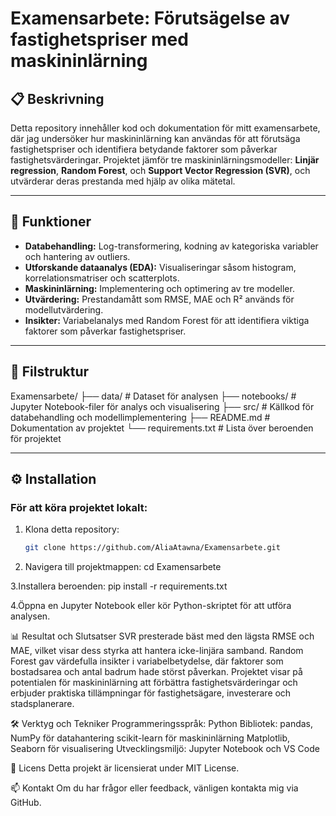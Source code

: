 # Examensarbete: Förutsägelse av fastighetspriser med maskininlärning

## 📋 Beskrivning
Detta repository innehåller kod och dokumentation för mitt examensarbete, där jag undersöker hur maskininlärning kan användas för att förutsäga fastighetspriser och identifiera betydande faktorer som påverkar fastighetsvärderingar. Projektet jämför tre maskininlärningsmodeller: **Linjär regression**, **Random Forest**, och **Support Vector Regression (SVR)**, och utvärderar deras prestanda med hjälp av olika mätetal.

---

## 🚀 Funktioner
- **Databehandling:** Log-transformering, kodning av kategoriska variabler och hantering av outliers.
- **Utforskande dataanalys (EDA):** Visualiseringar såsom histogram, korrelationsmatriser och scatterplots.
- **Maskininlärning:** Implementering och optimering av tre modeller.
- **Utvärdering:** Prestandamått som RMSE, MAE och R² används för modellutvärdering.
- **Insikter:** Variabelanalys med Random Forest för att identifiera viktiga faktorer som påverkar fastighetspriser.

---

## 📂 Filstruktur
Examensarbete/ ├── data/ # Dataset för analysen ├── notebooks/ # Jupyter Notebook-filer för analys och visualisering ├── src/ # Källkod för databehandling och modellimplementering ├── README.md # Dokumentation av projektet └── requirements.txt # Lista över beroenden för projektet

---

## ⚙️ Installation

### För att köra projektet lokalt:
1. Klona detta repository:
   ```bash
   git clone https://github.com/AliaAtawna/Examensarbete.git
   
2. Navigera till projektmappen:
cd Examensarbete

3.Installera beroenden:
pip install -r requirements.txt

4.Öppna en Jupyter Notebook eller kör Python-skriptet för att utföra analysen.

📊 Resultat och Slutsatser
SVR presterade bäst med den lägsta RMSE och MAE, vilket visar dess styrka att hantera icke-linjära samband.
Random Forest gav värdefulla insikter i variabelbetydelse, där faktorer som bostadsarea och antal badrum hade störst påverkan.
Projektet visar på potentialen för maskininlärning att förbättra fastighetsvärderingar och erbjuder praktiska tillämpningar för fastighetsägare, investerare och stadsplanerare.

🛠 Verktyg och Tekniker
Programmeringsspråk: Python
Bibliotek:
pandas, NumPy för datahantering
scikit-learn för maskininlärning
Matplotlib, Seaborn för visualisering
Utvecklingsmiljö: Jupyter Notebook och VS Code

📌 Licens
Detta projekt är licensierat under MIT License.

📫 Kontakt
Om du har frågor eller feedback, vänligen kontakta mig via GitHub.
